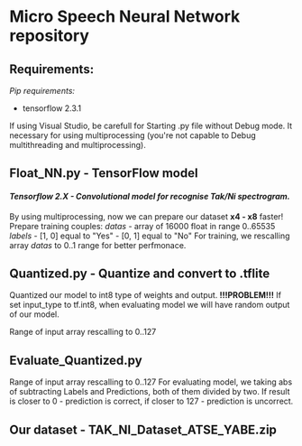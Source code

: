 # Micro Speech Neural Network repository

## Requirements:
  *Pip requirements:*
  * tensorflow             2.3.1
  
  If using Visual Studio, be carefull for Starting .py file without Debug mode.
  It necessary for using multiprocessing (you're not capable to Debug multithreading and multiprocessing).



## Float_NN.py - TensorFlow model
  #### *Tensorflow 2.X - Convolutional model for recognise Tak/Ni spectrogram.*
  By using multiprocessing, now we can prepare our dataset **x4 - x8** faster!
  Prepare training couples: *datas* - array of 16000 float in range 0..65535
                            *labels* - [1, 0] equal to "Yes"
                                     - [0, 1] equal to "No"
  For training, we rescalling array *datas* to 0..1 range for better perfmonace.
  
  
## Quantized.py - Quantize and convert to .tflite
  Quantized our model to int8 type of weights and output.
  **!!!PROBLEM!!!**
  If set input_type to tf.int8, when evaluating model we will have
  random output of our model.

  Range of input array rescalling to 0..127 
  
## Evaluate_Quantized.py
  Range of input array rescalling to 0..127
  For evaluating model, we taking abs of subtracting Labels and Predictions, both of them divided by two.
  If result is closer to 0 - prediction is correct, if closer to 127 - prediction is uncorrect.
  
## Our dataset - TAK_NI_Dataset_ATSE_YABE.zip
